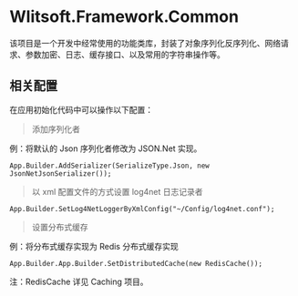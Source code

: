 # Wlitsoft.Framework.Common

​      该项目是一个开发中经常使用的功能类库，封装了对象序列化反序列化、网络请求、参数加密、日志、缓存接口、以及常用的字符串操作等。

## 相关配置

在应用初始化代码中可以操作以下配置：

> 添加序列化者

例：将默认的 Json 序列化者修改为 JSON.Net 实现。

`App.Builder.AddSerializer(SerializeType.Json, new JsonNetJsonSerializer());`



> 以 xml 配置文件的方式设置 log4net 日志记录者

`App.Builder.SetLog4NetLoggerByXmlConfig("~/Config/log4net.conf");`



> 设置分布式缓存

例：将分布式缓存实现为 Redis 分布式缓存实现

`App.Builder.App.Builder.SetDistributedCache(new RedisCache());`

注：RedisCache 详见 Caching 项目。



